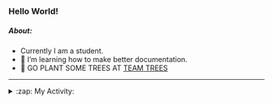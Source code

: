 ### Hello World!

##### About:
- Currently I am a student.
- 🌱 I’m learning how to make better documentation.
- 🌱 GO PLANT SOME TREES AT [TEAM TREES](https://teamtrees.org/)

---
<details>
  <summary>:zap: My Activity:</summary>
  
<!--START_SECTION:waka-->
![Code Time](http://img.shields.io/badge/Code%20Time-1%2C113%20hrs%2033%20mins-blue)

**I'm a Night 🦉** 

```text
🌞 Morning                1394 commits        ██░░░░░░░░░░░░░░░░░░░░░░░   09.18 % 
🌆 Daytime                5269 commits        █████████░░░░░░░░░░░░░░░░   34.70 % 
🌃 Evening                4349 commits        ███████░░░░░░░░░░░░░░░░░░   28.64 % 
🌙 Night                  4173 commits        ███████░░░░░░░░░░░░░░░░░░   27.48 % 
```
📅 **I'm Most Productive on Wednesday** 

```text
Monday                   2301 commits        ████░░░░░░░░░░░░░░░░░░░░░   15.15 % 
Tuesday                  1833 commits        ███░░░░░░░░░░░░░░░░░░░░░░   12.07 % 
Wednesday                3614 commits        ██████░░░░░░░░░░░░░░░░░░░   23.80 % 
Thursday                 1891 commits        ███░░░░░░░░░░░░░░░░░░░░░░   12.45 % 
Friday                   1512 commits        ██░░░░░░░░░░░░░░░░░░░░░░░   09.96 % 
Saturday                 1380 commits        ██░░░░░░░░░░░░░░░░░░░░░░░   09.09 % 
Sunday                   2654 commits        ████░░░░░░░░░░░░░░░░░░░░░   17.48 % 
```


📊 **This Week I Spent My Time On** 

```text
🔥 Editors: 
VS Code                  5 hrs 46 mins       █████████████████████████   100.00 % 

🐱‍💻 Projects: 
praise                   4 hrs 28 mins       ███████████████████░░░░░░   77.40 % 
CSF22                    1 hr 18 mins        ██████░░░░░░░░░░░░░░░░░░░   22.55 % 
ai                       0 secs              ░░░░░░░░░░░░░░░░░░░░░░░░░   00.05 % 
```


 Last Updated on 24/04/2023 16:08:06 UTC
<!--END_SECTION:waka-->
</details>
